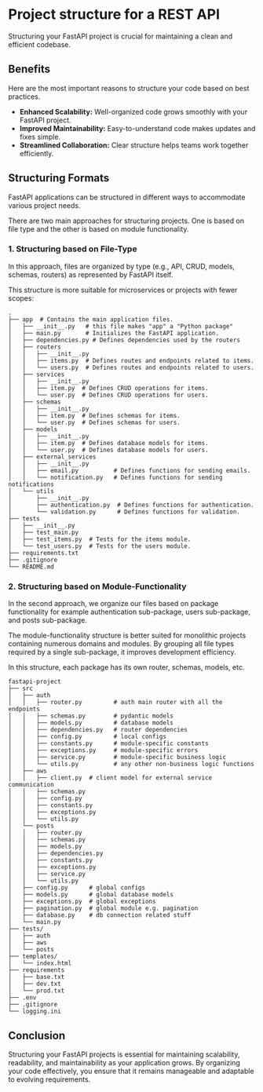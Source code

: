 # Project structure for a REST API

Structuring your FastAPI project is crucial for maintaining a clean and efficient codebase.

## Benefits

Here are the most important reasons to structure your code based on best practices.

- **Enhanced Scalability:** Well-organized code grows smoothly with your FastAPI project.
- **Improved Maintainability:** Easy-to-understand code makes updates and fixes simple.
- **Streamlined Collaboration:** Clear structure helps teams work together efficiently.

## Structuring Formats

FastAPI applications can be structured in different ways to accommodate various project needs.

There are two main approaches for structuring projects. One is based on file type and the other is based on module functionality.

### 1. Structuring based on File-Type

In this approach, files are organized by type (e.g., API, CRUD, models, schemas, routers) as represented by FastAPI itself.

This structure is more suitable for microservices or projects with fewer scopes:

```
.
├── app  # Contains the main application files.
│   ├── __init__.py   # this file makes "app" a "Python package"
│   ├── main.py       # Initializes the FastAPI application.
│   ├── dependencies.py # Defines dependencies used by the routers
│   ├── routers
│   │   ├── __init__.py
│   │   ├── items.py  # Defines routes and endpoints related to items.
│   │   └── users.py  # Defines routes and endpoints related to users.
│   ├── services
│   │   ├── __init__.py
│   │   ├── item.py  # Defines CRUD operations for items.
│   │   └── user.py  # Defines CRUD operations for users.
│   ├── schemas
│   │   ├── __init__.py
│   │   ├── item.py  # Defines schemas for items.
│   │   └── user.py  # Defines schemas for users.
│   ├── models
│   │   ├── __init__.py
│   │   ├── item.py  # Defines database models for items.
│   │   └── user.py  # Defines database models for users.
│   ├── external_services
│   │   ├── __init__.py
│   │   ├── email.py          # Defines functions for sending emails.
│   │   └── notification.py   # Defines functions for sending notifications
│   └── utils
│       ├── __init__.py
│       ├── authentication.py  # Defines functions for authentication.
│       └── validation.py      # Defines functions for validation.
├── tests
│   ├── __init__.py
│   ├── test_main.py
│   ├── test_items.py  # Tests for the items module.
│   └── test_users.py  # Tests for the users module.
├── requirements.txt
├── .gitignore
└── README.md
```

### 2. Structuring based on Module-Functionality

In the second approach, we organize our files based on package functionality for example authentication sub-package, users sub-package, and posts sub-package.

The module-functionality structure is better suited for monolithic projects containing numerous domains and modules. By grouping all file types required by a single sub-package, it improves development efficiency.

In this structure, each package has its own router, schemas, models, etc.

```
fastapi-project
├── src
│   ├── auth
│   │   ├── router.py         # auth main router with all the endpoints
│   │   ├── schemas.py        # pydantic models
│   │   ├── models.py         # database models
│   │   ├── dependencies.py   # router dependencies
│   │   ├── config.py         # local configs
│   │   ├── constants.py      # module-specific constants
│   │   ├── exceptions.py     # module-specific errors
│   │   ├── service.py        # module-specific business logic
│   │   └── utils.py          # any other non-business logic functions
│   ├── aws
│   │   ├── client.py  # client model for external service communication
│   │   ├── schemas.py
│   │   ├── config.py
│   │   ├── constants.py
│   │   ├── exceptions.py
│   │   └── utils.py
│   └── posts
│   │   ├── router.py
│   │   ├── schemas.py
│   │   ├── models.py
│   │   ├── dependencies.py
│   │   ├── constants.py
│   │   ├── exceptions.py
│   │   ├── service.py
│   │   └── utils.py
│   ├── config.py      # global configs
│   ├── models.py      # global database models
│   ├── exceptions.py  # global exceptions
│   ├── pagination.py  # global module e.g. pagination
│   ├── database.py    # db connection related stuff
│   └── main.py
├── tests/
│   ├── auth
│   ├── aws
│   └── posts
├── templates/
│   └── index.html
├── requirements
│   ├── base.txt
│   ├── dev.txt
│   └── prod.txt
├── .env
├── .gitignore
└── logging.ini
```

## Conclusion

Structuring your FastAPI projects is essential for maintaining scalability, readability, and maintainability as your application grows. By organizing your code effectively, you ensure that it remains manageable and adaptable to evolving requirements.